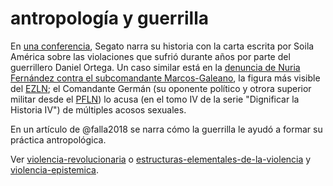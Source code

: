 # antropología y guerrilla

En [una conferencia](https://youtu.be/O1QEQvX1KGQ), Segato narra su historia con la carta escrita por Soila América sobre las violaciones que sufrió durante años por parte del guerrillero Daniel Ortega. Un caso similar está en la [denuncia de Nuria Fernández contra el subcomandante Marcos-Galeano](https://m.facebook.com/nt/screen/?params={"note_id"%3A1043395799513142}&path=%2Fnotes%2Fnote%2F&_rdr%3d), la figura más visible del [EZLN](EZLN.md); el Comandante Germán (su oponente político y otrora superior militar desde el [PFLN](PFLN.md)) lo acusa (en el tomo IV de la serie "Dignificar la Historia IV") de múltiples acosos sexuales.

En un artículo de @falla2018 se narra cómo la guerrilla le ayudó a formar su práctica antropológica.

Ver [violencia-revolucionaria](violencia-revolucionaria.md) o [estructuras-elementales-de-la-violencia](estructuras-elementales-de-la-violencia.md) y [violencia-epistemica](violencia-epistemica.md).
